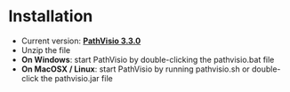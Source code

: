 # Installation

* Current version: **[PathVisio 3.3.0](https://github.com/PathVisio/pathvisio/releases/download/v3.3.0/pathvisio_bin-3.3.0.zip)**
* Unzip the file
* **On Windows**: start PathVisio by double-clicking the pathvisio.bat file
* **On MacOSX / Linux**: start PathVisio by running pathvisio.sh or double-click the pathvisio.jar file


